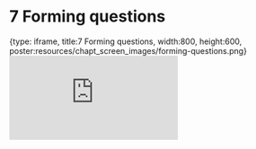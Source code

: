 # 7 Forming questions
 
{type: iframe, title:7 Forming questions, width:800, height:600, poster:resources/chapt_screen_images/forming-questions.png}
![](https://datatrail-jhu.github.io/DataTrail_ReOrg/no_toc/forming-questions.html)
 

 
